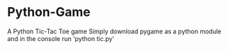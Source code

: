# Python-Game
A Python Tic-Tac Toe game
Simply download pygame as a python module and in the console run 'python tic.py'
